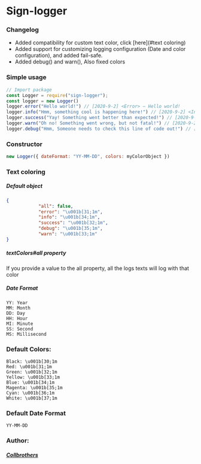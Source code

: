 # Sign-logger
### Changelog
* Added compatibility for custom text color, click [here](#text coloring)
* Added support for customizing logging configuration (Date and color configuration), and added fail-safe.
* Added debug() and warn(), Also fixed colors
### Simple usage
```js
// Import package
const Logger = require("sign-logger");
const logger = new Logger()
logger.error("Hello world!") // [2020-9-2] <Error> — Hello world!
logger.info("Hmm, something cool is happening here!") // [2020-9-2] <Info> — Hmm, something cool is happening here!
logger.success("Yay! Something went better than expected!") // [2020-9-2]  <Success> — Yay! Something went better than expected! 
logger.warn("Oh no! Something went wrong, but not fatal!") // [2020-9-2]  <Warn> — Oh no! Something went wrong, but not fatal!
logger.debug("Hmm, Someone needs to check this line of code out!") // [2020-9-2]  <Debug> — Hmm, Someone needsto check this line of code out!
``` 
### Constructor
```js
new Logger({ dateFormat: "YY-MM-DD", colors: myColorObject })
```
### Text coloring
##### Default object
```json
{
            "all": false,
            "error": "\u001b[31;1m",
            "info": "\u001b[34;1m",
            "success": "\u001b[32;1m",
            "debug": "\u001b[35;1m",
            "warn": "\u001b[33;1m"
}
```
##### textColors#all property
If you provide a value to the all property, all the logs texts will log with that color </p>
##### Date Format
```
YY: Year
MM: Month
DD: Day
HH: Hour
MI: Minute
SS: Second
MS: Millisecond
```
### Default Colors:
```
Black: \u001b[30;1m
Red: \u001b[31;1m
Green: \u001b[32;1m
Yellow: \u001b[33;1m
Blue: \u001b[34;1m
Magenta: \u001b[35;1m
Cyan: \u001b[36;1m
White: \u001b[37;1m
```
### Default Date Format
```
YY-MM-DD
```
### Author:
##### [Collbrothers](https://github.com/Collbrothers)